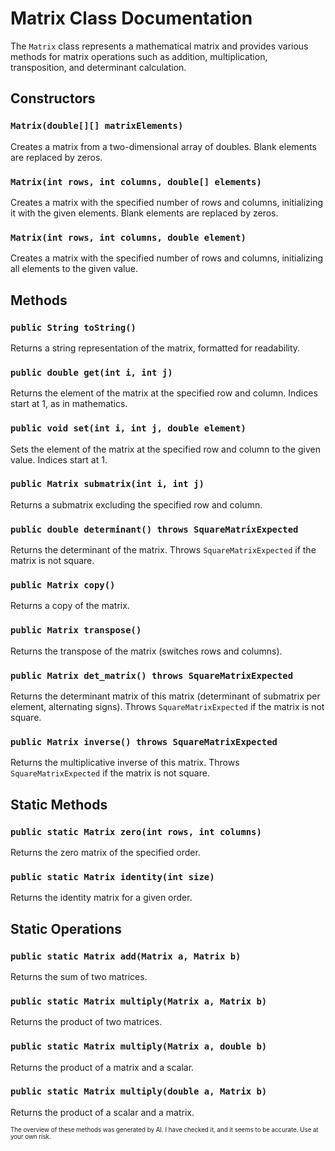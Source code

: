 # Matrix Class Documentation

The `Matrix` class represents a mathematical matrix and provides various methods for matrix operations such as addition, multiplication, transposition, and determinant calculation.

## Constructors

### `Matrix(double[][] matrixElements)`
Creates a matrix from a two-dimensional array of doubles. Blank elements are replaced by zeros.

### `Matrix(int rows, int columns, double[] elements)`
Creates a matrix with the specified number of rows and columns, initializing it with the given elements. Blank elements are replaced by zeros.

### `Matrix(int rows, int columns, double element)`
Creates a matrix with the specified number of rows and columns, initializing all elements to the given value.

## Methods

### `public String toString()`
Returns a string representation of the matrix, formatted for readability.

### `public double get(int i, int j)`
Returns the element of the matrix at the specified row and column. Indices start at 1, as in mathematics.

### `public void set(int i, int j, double element)`
Sets the element of the matrix at the specified row and column to the given value. Indices start at 1.

### `public Matrix submatrix(int i, int j)`
Returns a submatrix excluding the specified row and column.

### `public double determinant() throws SquareMatrixExpected`
Returns the determinant of the matrix. Throws `SquareMatrixExpected` if the matrix is not square.

### `public Matrix copy()`
Returns a copy of the matrix.

### `public Matrix transpose()`
Returns the transpose of the matrix (switches rows and columns).

### `public Matrix det_matrix() throws SquareMatrixExpected`
Returns the determinant matrix of this matrix (determinant of submatrix per element, alternating signs). Throws `SquareMatrixExpected` if the matrix is not square.

### `public Matrix inverse() throws SquareMatrixExpected`
Returns the multiplicative inverse of this matrix. Throws `SquareMatrixExpected` if the matrix is not square.

## Static Methods

### `public static Matrix zero(int rows, int columns)`
Returns the zero matrix of the specified order.

### `public static Matrix identity(int size)`
Returns the identity matrix for a given order.

## Static Operations

### `public static Matrix add(Matrix a, Matrix b)`
Returns the sum of two matrices.

### `public static Matrix multiply(Matrix a, Matrix b)`
Returns the product of two matrices.

### `public static Matrix multiply(Matrix a, double b)`
Returns the product of a matrix and a scalar.

### `public static Matrix multiply(double a, Matrix b)`
Returns the product of a scalar and a matrix.

<sup><sub>The overview of these methods was generated by AI. I have checked it, and it seems to be accurate. Use at your own risk.</sub></sup>